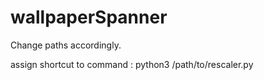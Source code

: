 # wallpaperSpanner

Change paths accordingly.

assign shortcut to command : python3 /path/to/rescaler.py
